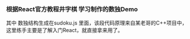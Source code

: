 ### 根据React官方教程井字棋 学习制作的数独Demo

其中 数独结构生成在sudoku.js 里面，该段代码原理来自某老哥的C++项目中，这里练手主要是了解入门React，就直接拿来用了。



